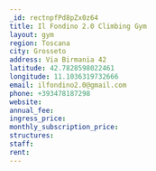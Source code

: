 ```yaml
---
_id: rectnpfPd8pZx0z64
title: Il Fondino 2.0 Climbing Gym
layout: gym
region: Toscana
city: Grosseto
address: Via Birmania 42
latitude: 42.7828598022461
longitude: 11.1036319732666
email: ilfondino2.0@gmail.com
phone: +393478187298
website: 
annual_fee: 
ingress_price: 
monthly_subscription_price: 
structures: 
staff: 
rent: 
---
```


